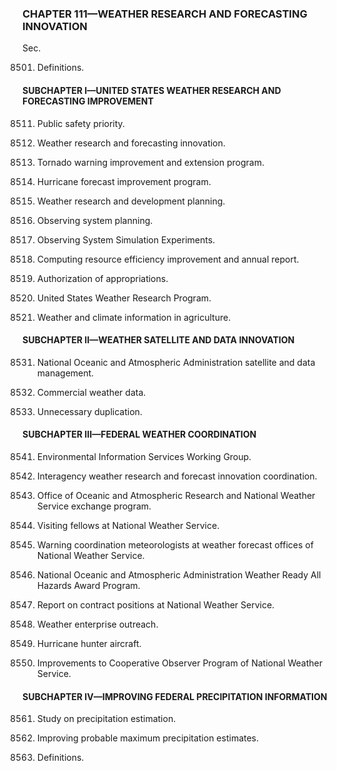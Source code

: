 ### **CHAPTER 111—WEATHER RESEARCH AND FORECASTING INNOVATION** ###

Sec.

8501. Definitions.

#### SUBCHAPTER I—UNITED STATES WEATHER RESEARCH AND FORECASTING IMPROVEMENT ####

8511. Public safety priority.

8512. Weather research and forecasting innovation.

8513. Tornado warning improvement and extension program.

8514. Hurricane forecast improvement program.

8515. Weather research and development planning.

8516. Observing system planning.

8517. Observing System Simulation Experiments.

8518. Computing resource efficiency improvement and annual report.

8519. Authorization of appropriations.

8520. United States Weather Research Program.

8521. Weather and climate information in agriculture.

#### SUBCHAPTER II—WEATHER SATELLITE AND DATA INNOVATION ####

8531. National Oceanic and Atmospheric Administration satellite and data management.

8532. Commercial weather data.

8533. Unnecessary duplication.

#### SUBCHAPTER III—FEDERAL WEATHER COORDINATION ####

8541. Environmental Information Services Working Group.

8542. Interagency weather research and forecast innovation coordination.

8543. Office of Oceanic and Atmospheric Research and National Weather Service exchange program.

8544. Visiting fellows at National Weather Service.

8545. Warning coordination meteorologists at weather forecast offices of National Weather Service.

8546. National Oceanic and Atmospheric Administration Weather Ready All Hazards Award Program.

8547. Report on contract positions at National Weather Service.

8548. Weather enterprise outreach.

8549. Hurricane hunter aircraft.

8550. Improvements to Cooperative Observer Program of National Weather Service.

#### SUBCHAPTER IV—IMPROVING FEDERAL PRECIPITATION INFORMATION ####

8561. Study on precipitation estimation.

8562. Improving probable maximum precipitation estimates.

8563. Definitions.